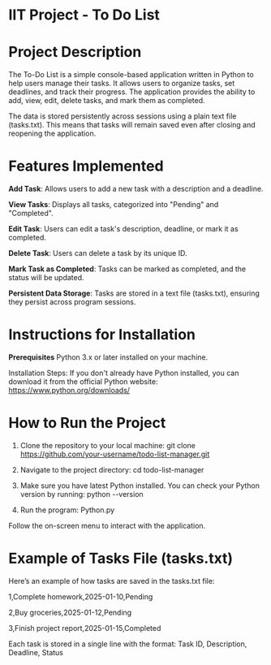 # IIT Project - To Do List

# Project Description
The To-Do List is a simple console-based application written in Python to help users manage their tasks. It allows users to organize tasks, set deadlines, and track their progress. The application provides the ability to add, view, edit, delete tasks, and mark them as completed.

The data is stored persistently across sessions using a plain text file (tasks.txt). This means that tasks will remain saved even after closing and reopening the application.

# Features Implemented
**Add Task**: Allows users to add a new task with a description and a deadline.

**View Tasks**: Displays all tasks, categorized into "Pending" and "Completed".

**Edit Task**: Users can edit a task's description, deadline, or mark it as completed.

**Delete Task**: Users can delete a task by its unique ID.

**Mark Task as Completed**: Tasks can be marked as completed, and the status will be updated.

**Persistent Data Storage**: Tasks are stored in a text file (tasks.txt), ensuring they persist across program sessions.

# Instructions for Installation
**Prerequisites**
Python 3.x or later installed on your machine.

Installation Steps:
If you don't already have Python installed, you can download it from the official Python website: 
https://www.python.org/downloads/

# How to Run the Project
1. Clone the repository to your local machine:
   git clone https://github.com/your-username/todo-list-manager.git

2. Navigate to the project directory:
   cd todo-list-manager

3. Make sure you have latest Python installed. You can check your Python version by running:
   python --version

4. Run the program:
   Python.py

Follow the on-screen menu to interact with the application.

# Example of Tasks File (tasks.txt)
Here’s an example of how tasks are saved in the tasks.txt file:

1,Complete homework,2025-01-10,Pending

2,Buy groceries,2025-01-12,Pending

3,Finish project report,2025-01-15,Completed

Each task is stored in a single line with the format:
Task ID, Description, Deadline, Status


